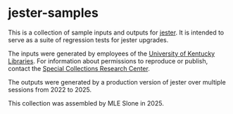 jester-samples
==============

This is a collection of sample inputs and outputs for [jester](https://github.com/uklibraries/jester/). It is intended to serve as a suite of regression tests for jester upgrades.

The inputs were generated by employees of the [University of Kentucky Libraries](https://libraries.uky.edu). For information about permissions to reproduce or publish, contact the [Special Collections Research Center](https://libraries.uky.edu/ContactSCRC).

The outputs were generated by a production version of jester over multiple sessions from 2022 to 2025.

This collection was assembled by MLE Slone in 2025.
